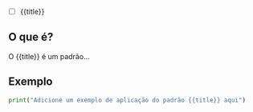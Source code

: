 
- [ ] {{title}}
## O que é?
O {{title}} é um padrão...

## Exemplo
```python
print("Adicione um exemplo de aplicação do padrão {{title}} aqui")
```